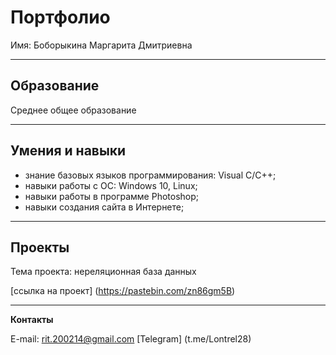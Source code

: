 # Портфолио

Имя: Боборыкина Маргарита Дмитриевна

***
## Образование

Среднее общее образование
***
## Умения и навыки

- знание базовых языков программирования: Visual С/C++;
- навыки работы с ОС: Windows 10, Linux;
- навыки работы в программе Photoshop;
- навыки создания  сайта в Интернете;

***
## Проекты

Тема проекта: нереляционная база данных

[ссылка на проект] (https://pastebin.com/zn86gm5B)


***

**Контакты**

E-mail: rit.200214@gmail.com
[Telegram] (t.me/Lontrel28)
